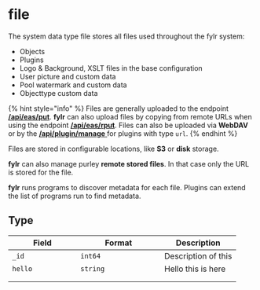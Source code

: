 # file



The system data type file stores all files used throughout the fylr system:

* Objects
* Plugins
* Logo & Background, XSLT files in the base configuration
* User picture and custom data
* Pool watermark and custom data
* Objecttype custom data

{% hint style="info" %}
Files are generally uploaded to the endpoint [**/api/eas/put**](../api/endpoints/api-eas.md). **fylr** can also upload files by copying from remote URLs when using the endpoint [**/api/eas/rput**](../api/endpoints/api-eas.md). Files can also be uploaded via **WebDAV** or by the [**/api/plugin/manage** ](../api/endpoints/api-plugin.md)for plugins with type `url`.
{% endhint %}

Files are stored in configurable locations, like **S3** or **disk** storage.

**fylr** can also manage purley **remote stored files**. In that case only the URL is stored for the file.

**fylr** runs programs to discover metadata for each file. Plugins can extend the list of programs run to find metadata.

## Type

<table><thead><tr><th width="123">Field</th><th width="155">Format</th><th>Description</th></tr></thead><tbody><tr><td><code>_id</code></td><td><code>int64</code></td><td>Description of this</td></tr><tr><td><code>hello</code></td><td><code>string</code></td><td>Hello this is here</td></tr><tr><td></td><td></td><td></td></tr><tr><td></td><td></td><td></td></tr></tbody></table>

